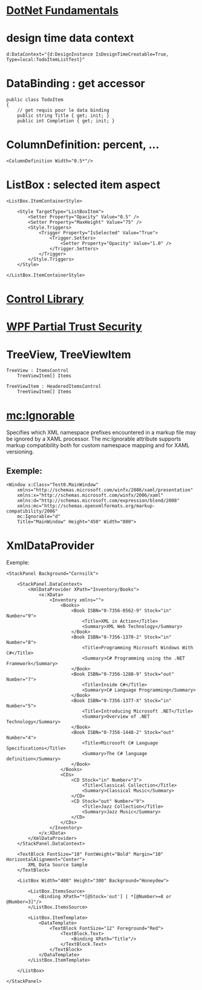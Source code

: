 
# [DotNet Fundamentals](https://docs.microsoft.com/en-us/dotnet/fundamentals/)

# design time data context

	d:DataContext="{d:DesignInstance IsDesignTimeCreatable=True, Type=local:TodoItemListTest}"

# DataBinding : get accessor

    public class TodoItem
    {
        // get requis pour le data binding
        public string Title { get; init; }
        public int Completion { get; init; }

# ColumnDefinition: percent, ...

    <ColumnDefinition Width="0.5*"/>

# ListBox : selected item aspect

    <ListBox.ItemContainerStyle>
        
        <Style TargetType="ListBoxItem">
            <Setter Property="Opacity" Value="0.5" />
            <Setter Property="MaxHeight" Value="75" />
            <Style.Triggers>
                <Trigger Property="IsSelected" Value="True">
                    <Trigger.Setters>
                        <Setter Property="Opacity" Value="1.0" />
                    </Trigger.Setters>
                </Trigger>
            </Style.Triggers>
        </Style>

    </ListBox.ItemContainerStyle>

# [Control Library](https://docs.microsoft.com/en-us/dotnet/desktop/wpf/controls/control-library?view=netframeworkdesktop-4.8)

# [WPF Partial Trust Security](https://docs.microsoft.com/en-us/dotnet/desktop/wpf/wpf-partial-trust-security?view=netframeworkdesktop-4.8)

# TreeView, TreeViewItem

	TreeView : ItemsControl
		TreeViewItem[] Items

	TreeViewItem : HeaderedItemsControl
		TreeViewItem[] Items

# [mc:Ignorable](https://docs.microsoft.com/en-us/dotnet/desktop/wpf/advanced/mc-ignorable-attribute?view=netframeworkdesktop-4.8)

Specifies which XML namespace prefixes encountered in a markup file may be ignored by a XAML processor.
The mc:Ignorable attribute supports markup compatibility both for custom namespace mapping 
and for XAML versioning.

## Exemple:

    <Window x:Class="Test0.MainWindow"
        xmlns="http://schemas.microsoft.com/winfx/2006/xaml/presentation"
        xmlns:x="http://schemas.microsoft.com/winfx/2006/xaml"
        xmlns:d="http://schemas.microsoft.com/expression/blend/2008"
        xmlns:mc="http://schemas.openxmlformats.org/markup-compatibility/2006"
        mc:Ignorable="d"
        Title="MainWindow" Height="450" Width="800">

# XmlDataProvider

Exemple:

    <StackPanel Background="Cornsilk">

        <StackPanel.DataContext>
            <XmlDataProvider XPath="Inventory/Books">
                <x:XData>
                    <Inventory xmlns="">
                        <Books>
                            <Book ISBN="0-7356-0562-9" Stock="in" Number="9">
                                <Title>XML in Action</Title>
                                <Summary>XML Web Technology</Summary>
                            </Book>
                            <Book ISBN="0-7356-1370-2" Stock="in" Number="8">
                                <Title>Programming Microsoft Windows With C#</Title>
                                <Summary>C# Programming using the .NET Framework</Summary>
                            </Book>
                            <Book ISBN="0-7356-1288-9" Stock="out" Number="7">
                                <Title>Inside C#</Title>
                                <Summary>C# Language Programming</Summary>
                            </Book>
                            <Book ISBN="0-7356-1377-X" Stock="in" Number="5">
                                <Title>Introducing Microsoft .NET</Title>
                                <Summary>Overview of .NET Technology</Summary>
                            </Book>
                            <Book ISBN="0-7356-1448-2" Stock="out" Number="4">
                                <Title>Microsoft C# Language Specifications</Title>
                                <Summary>The C# language definition</Summary>
                            </Book>
                        </Books>
                        <CDs>
                            <CD Stock="in" Number="3">
                                <Title>Classical Collection</Title>
                                <Summary>Classical Music</Summary>
                            </CD>
                            <CD Stock="out" Number="9">
                                <Title>Jazz Collection</Title>
                                <Summary>Jazz Music</Summary>
                            </CD>
                        </CDs>
                    </Inventory>
                </x:XData>
            </XmlDataProvider>
        </StackPanel.DataContext>

        <TextBlock FontSize="18" FontWeight="Bold" Margin="10" HorizontalAlignment="Center">
            XML Data Source Sample
        </TextBlock>
        
        <ListBox Width="400" Height="300" Background="Honeydew">
            
            <ListBox.ItemsSource>
                <Binding XPath="*[@Stock='out'] | *[@Number>=8 or @Number=3]"/>
            </ListBox.ItemsSource>

            <ListBox.ItemTemplate>
                <DataTemplate>
                    <TextBlock FontSize="12" Foreground="Red">
                        <TextBlock.Text>
                            <Binding XPath="Title"/>
                        </TextBlock.Text>
                    </TextBlock>
                </DataTemplate>
            </ListBox.ItemTemplate>
            
        </ListBox>
        
    </StackPanel>
